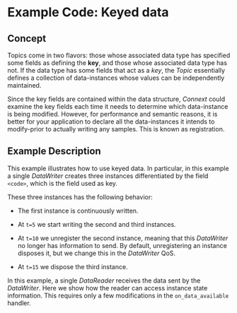# Example Code: Keyed data

## Concept

Topics come in two flavors: those whose associated data type has specified some
fields as defining the **key**, and those whose associated data type has not.
If the data type has some fields that act as a *key*, the *Topic* essentially
defines a collection of data-instances whose values can be independently
maintained.

Since the key fields are contained within the data structure, *Connext* could
examine the key fields each time it needs to determine which data-instance is
being modified. However, for performance and semantic reasons, it is better
for your application to declare all the data-instances it intends to
modify-prior to actually writing any samples. This is known as registration.


## Example Description

This example illustrates how to use keyed data. In particular, in this example
a single *DataWriter* creates three instances differentiated by the field
`<code>`, which is the field used as key.

These three instances has the following behavior:

- The first instance is continuously written.

- At `t=5` we start writing the second and third instances.

- At `t=10` we unregister the second instance, meaning that this *DataWriter* no
  longer has information to send. By default, unregistering an instance disposes
  it, but we change this in the *DataWriter* QoS.

- At `t=15` we dispose the third instance.

In this example, a single *DataReader* receives the data sent by the
*DataWriter*. Here we show how the reader can access instance state information.
This requires only a few modifications in the `on_data_available` handler.
